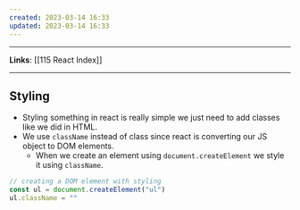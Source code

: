```yaml
---
created: 2023-03-14 16:33
updated: 2023-03-14 16:33
---
```

---
**Links**: [[115 React Index]]

---
## Styling
- Styling something in react is really simple we just need to add classes like we did in HTML.
- We use `className` instead of class since react is converting our JS object to DOM elements.
	- When we create an element using `document.createElement` we style it using `className`.

```jsx
// creating a DOM element with styling
const ul = document.createElement("ul")
ul.className = ""
```

